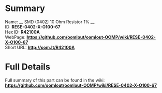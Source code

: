 
Summary
=================
  
Name: __ SMD (0402) 10 Ohm Resistor 1% __    
ID: __RESE-0402-X-O100-67__   
Hex ID: __R42100A__   
WebPage: __https://github.com/oomlout/oomlout-OOMP/wiki/RESE-0402-X-O100-67__   
Short URL: __http://oom.lt/R42100A__   

Full Details
==========================
Full summary of this part can be found in the wiki:   
__https://github.com/oomlout/oomlout-OOMP/wiki/RESE-0402-X-O100-67__    

